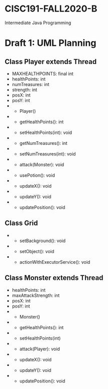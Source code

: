 # CISC191-FALL2020-B
Intermediate Java Programming

# Draft 1: UML Planning

## Class Player extends Thread
- MAXHEALTHPOINTS: final int
- healthPoints: int
- numTreasures: int
- strength: int
- posX: int
- posY: int
- + Player()
- + getHealthPoints(): int
- + setHealthPoints(int): void
- + getNumTreasures(): int
- + setNumTreasures(int): void
- + attack(Monster): void
- + usePotion(): void
- + updateX(): void
- + updateY(): void
- + updatePosition(): void

## Class Grid
- + setBackground(): void
- + setObject(): void
- + actionWithExecutorService(): void

## Class Monster extends Thread
- healthPoints: int
- maxAttackStrength: int
- posX: int
- posY: int
- + Monster()
- + getHealthPoints(): int
- + setHealthPoints(int)
- + attack(Player): void
- + updateX(): void
- + updateY(): void
- + updatePosition(): void
